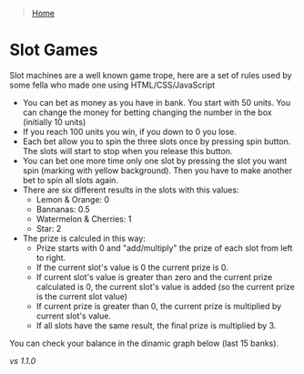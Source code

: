 > [Home](../../README.md) 

# Slot Games

Slot machines are a well known game trope, here are a set of rules used by some fella who made one using HTML/CSS/JavaScript

- You can bet as money as you have in bank. You start with 50 units. You can change the money for betting changing the number in the box (initially 10 units)
- If you reach 100 units you win, if you down to 0 you lose.
- Each bet allow you to spin the three slots once by pressing spin button. The slots will start to stop when you release this button.
- You can bet one more time only one slot by pressing the slot you want spin (marking with yellow background). Then you have to make another bet to spin all slots again.
- There are six different results in the slots with this values:
  - Lemon & Orange: 0
  - Bannanas: 0.5
  - Watermelon & Cherries: 1
  - Star: 2
- The prize is calculed in this way:
  - Prize starts with 0 and "add/multiply" the prize of each slot from left to right.
  - If the current slot's value is 0 the current prize is 0.
  - If current slot's value is greater than zero and the current prize calculated is 0, the current slot's value is added (so the current prize is the current slot value)
  - If current prize is greater than 0, the current prize is multiplied by current slot's value.
  - If all slots have the same result, the final prize is multiplied by 3.

You can check your balance in the dinamic graph below (last 15 banks).

_vs 1.1.0_
